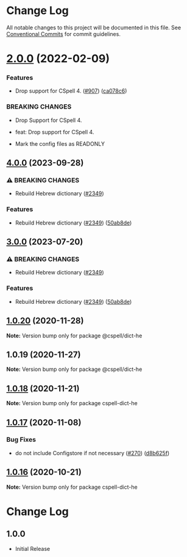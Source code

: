 # Change Log

All notable changes to this project will be documented in this file.
See [Conventional Commits](https://conventionalcommits.org) for commit guidelines.

# [2.0.0](https://github.com/streetsidesoftware/cspell-dicts/compare/@cspell/dict-he@1.0.20...@cspell/dict-he@2.0.0) (2022-02-09)


### Features

* Drop support for CSpell 4. ([#907](https://github.com/streetsidesoftware/cspell-dicts/issues/907)) ([ca078c6](https://github.com/streetsidesoftware/cspell-dicts/commit/ca078c6a2e188cc3cf6276db1ba7e007f0f06f27))


### BREAKING CHANGES

* Drop Support for CSpell 4.

* feat: Drop support for CSpell 4.
* Mark the config files as READONLY





## [4.0.0](https://github.com/kevintraver/cspell-dicts/compare/@cspell/dict-he-v3.0.0...@cspell/dict-he@4.0.0) (2023-09-28)


### ⚠ BREAKING CHANGES

* Rebuild Hebrew dictionary ([#2349](https://github.com/kevintraver/cspell-dicts/issues/2349))

### Features

* Rebuild Hebrew dictionary ([#2349](https://github.com/kevintraver/cspell-dicts/issues/2349)) ([50ab8de](https://github.com/kevintraver/cspell-dicts/commit/50ab8def9ee8eb62d56988945e6d23551ff8dbe2))

## [3.0.0](https://github.com/streetsidesoftware/cspell-dicts/compare/@cspell/dict-he@2.0.0...@cspell/dict-he@3.0.0) (2023-07-20)


### ⚠ BREAKING CHANGES

* Rebuild Hebrew dictionary ([#2349](https://github.com/streetsidesoftware/cspell-dicts/issues/2349))

### Features

* Rebuild Hebrew dictionary ([#2349](https://github.com/streetsidesoftware/cspell-dicts/issues/2349)) ([50ab8de](https://github.com/streetsidesoftware/cspell-dicts/commit/50ab8def9ee8eb62d56988945e6d23551ff8dbe2))

## [1.0.20](https://github.com/streetsidesoftware/cspell-dicts/compare/@cspell/dict-he@1.0.19...@cspell/dict-he@1.0.20) (2020-11-28)

**Note:** Version bump only for package @cspell/dict-he





## 1.0.19 (2020-11-27)

**Note:** Version bump only for package @cspell/dict-he





## [1.0.18](https://github.com/streetsidesoftware/cspell-dicts/compare/cspell-dict-he@1.0.17...cspell-dict-he@1.0.18) (2020-11-21)

**Note:** Version bump only for package cspell-dict-he

## [1.0.17](https://github.com/streetsidesoftware/cspell-dicts/compare/cspell-dict-he@1.0.16...cspell-dict-he@1.0.17) (2020-11-08)

### Bug Fixes

- do not include Configstore if not necessary ([#270](https://github.com/streetsidesoftware/cspell-dicts/issues/270)) ([d8b625f](https://github.com/streetsidesoftware/cspell-dicts/commit/d8b625f2f42d5cc6c4a9390216ac1e5037886e44))

## [1.0.16](https://github.com/streetsidesoftware/cspell-dicts/compare/cspell-dict-he@1.0.15...cspell-dict-he@1.0.16) (2020-10-21)

**Note:** Version bump only for package cspell-dict-he

# Change Log

## 1.0.0

- Initial Release
